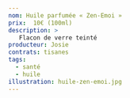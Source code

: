 ```yaml
---
nom: Huile parfumée « Zen-Emoi »
prix:  10€ (100ml)
description: >
   Flacon de verre teinté
producteur: Josie
contrats: tisanes
tags: 
  - santé
  - huile
illustration: huile-zen-emoi.jpg
---
```


